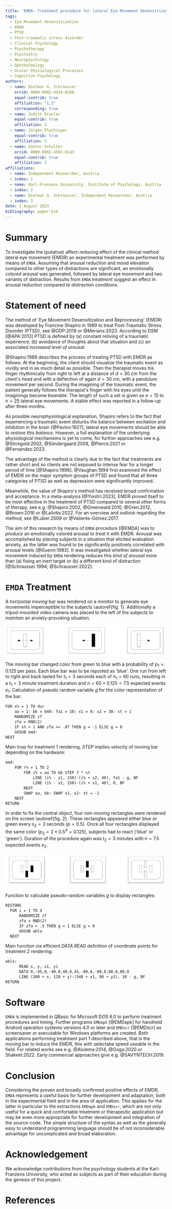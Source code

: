 ```yaml
---
title: 'EMDA: Treatment procedure for lateral Eye Movement Desensitization'
tags:
  - Eye Movement desensitization
  - EMDR
  - PTSD
  - Post-traumatic stress disorder
  - Clinical Psychology
  - Psychotherapy
  - Psychiatry
  - Neuropsychology
  - Ophthalmology
  - Ocular Physiological Processes
  - Cognitive Psychology
authors:
  - name: Dietmar G. Schrausser
    orcid: 0000-0002-4924-8280
    equal-contrib: true
    affiliation: "1,2"
    corresponding: true
  - name: Judith Draxler
    equal-contrib: true
    affiliation: 3
  - name: Jürgen Plechinger
    equal-contrib: true
    affiliation: 3
  - name: Günter Schulter
    orcid: 0000-0002-4581-8143
    equal-contrib: true
    affiliation: 2
affiliations:
  - name: Independent Researcher, Austria
  - index: 1
  - name: Karl-Franzens University, Institute of Psychology, Austria
  - index: 2
  - name: Dietmar G. Schrausser, Independent Researcher, Austria
  - index: 3
date: 1 August 2023
bibliography: paper.bib
---
```


# Summary
To investigate the (putative) affect-reducing effect of the clinical method lateral eye movement (EMDR) an experimental treatment was performed by means of `EMDA`. Assuming that arousal reduction and mood elevation compared to other types of distractions are significant, an emotionally colored arousal was generated, followed by lateral eye movement and two variants of distraction. Results from `EMDA` *treatment* suggest an effect in arousal reduction compared to *distraction* conditions.

# Statement of need
The method of 'Eye Movement Desensitization and Reprocessing' (EMDR) was developed by Francine Shapiro in 1989 to treat Post-Traumatic Stress Disorder (PTSD), see @GDP:2019 or @Merians:2023. According to DSM [@APA:2013] PTSD is defined by (a) constant reliving of a traumatic experience, (b) avoidance of thoughts about that situation and (c) an associated *increased level of arousal*.

@Shapiro:1989 describes the process of treating PTSD with EMDR as follows: At the beginning, the client should visualize the traumatic event as vividly and in as much detail as possible. Then the therapist moves his finger rhythmically from right to left at a distance of $d=30$ cm from the client's head and with a deflection of again $d=30$ cm, with a pendulum movement per second. During the imagining of the traumatic event, the patient generally follows the therapist's finger with his eyes until the imaginings become *bearable*. The length of such a set is given as $n=15$ to $n=25$ lateral eye movements. A stable effect was reported in a follow-up after three months.

As possible neurophysiological explanation, Shapiro refers to the fact that experiencing a traumatic event disturbs the balance between excitation and inhibition in the brain [@Pavlov:1927], lateral eye movements should be able to *restore this balance*. However, a full explanation of the underlying physiological mechanisms is yet to come, for further approaches see e.g. @Stickgold:2002, @Söndergaard:2008, @Pierce:2021 or @Fernandez:2023.

The advantage of the method is clearly due to the fact that treatments are rather short and so clients are not exposed to intense fear for a longer period of time [@Shapiro:1996]. @Vaughan:1994 first examined the effect of EMDR on the major symptom groups of PTSD and found that all three categories of PTSD as well as depression were significantly improved. 

Meanwhile, the value of Shapiro's method has received broad confirmation and acceptance. In a meta-analysis [@Yunitri:2023], EMDR proved itself to be most effective in the treatment of PTSD compared to several other forms of therapy, see e.g. @Shapiro:2002, @Greenwald:2010, @Oren:2012, @Brown:2016 or @Laliotis:2022. For an overview and outlook regarding the method, see @Luber:2009 or @Valiente-Gómez:2017.

The aim of this research by means of `EMDA` procedure [@EMDA] was to *produce* an emotionally colored arousal to *treat* it with EMDR. Arousal was accomplished by placing subjects in a situation that elicited evaluation anxiety, as the latter was found to be significantly positively correlated with arousal levels [@Guerin:1983]. It was investigated whether lateral eye movement induced by `EMDA` rendering reduces this *kind of arousal* more than (a) fixing an inert target or (b) a different kind of distraction [@Schrausser:1994; @Schrausser:2022].

# `EMDA` Treatment
A horizontal *moving* bar was rendered on a monitor to generate eye movements imperceptible to the subjects \autoref{fig. 1}. Additionally a tripod-mounted video camera was placed to the left of the subjects to *maintain* an anxiety-provoking situation. 

![figure.\label{Figure 1: `EMDA` Treatment 1, lateral eye movement.}](figure1.jpg)

The moving bar changed color from green to blue with a probability of $p_1=0.125$ per pass. Each blue bar was to be reported as 'blue'. One run from left to right and back lasted for $t_1=3$ seconds each of $n_1=60$ runs, resulting in a $t_1=3$ minute treatment duration and $n=60×0.125=7.5$ expected events $e_1$. 
Calculation of pseudo random variable *g* for the color representation of the bar:
~~~
FOR s% = 1 TO dur
    aa = 1: bb = 640: fa1 = 10: x1 = 0: x2 = 30: st = 1
    RANDOMIZE zf
    zfa = RND(2)
    IF s% > 1 AND zfa >= .87 THEN g = -1 ELSE g = 0 
    GOSUB emd:
NEXT
~~~
Main loop for treatment 1 rendering. *STEP* implies velocity of moving bar depending on the hardware:
~~~
emd:
    FOR r% = 1 TO 2
        FOR i% = aa TO bb STEP 7 * st    
            LINE (i% - x1, 150)-(i% + x2, 40), fa1 - g, BF
            LINE (i% - x2, 150)-(i% + x1, 40), 0, BF
        NEXT
        SWAP aa, bb: SWAP x1, x2: st = -1
    NEXT
RETURN
~~~
In order to fix the central object, four *non-moving* rectangles were rendered on the screen \autoref{fig. 2}. These rectangles appeared either blue or green every $s_2=3$ seconds ($p=0.5$). Once all four rectangles displayed the same color ($p_2=2×0.5^4=0.125$), subjects had to react ('blue' or 'green'). Duration of the procedure again was $t_2=3$ minutes with $n=7.5$ expected events $e_2$. 

![figure.\label{Figure 2: `EMDA` Treatment 2, fix target.}](figure2.jpg)

Function to calculate pseudo-random variables *g* to display rectangles:
~~~
RESTORE
  FOR i = 1 TO 4
      RANDOMIZE zf
      zfa = RND(2)
      IF zfa < .5 THEN g = 1 ELSE g = 0
      GOSUB abla
  NEXT
~~~
Main function via efficient *DATA READ* definition of coordinate points for treatment 2 rendering:
~~~
abla:
      READ x, y, x1, y1
      DATA 0,-45,0,-40,0,40,0,45,-80,0,-80,0,80,0,80,0
      LINE (300 + x, 120 + y)-(340 + x1, 80 + y1), 10 - g, BF
RETURN
~~~
# Software
`EMDA` is implemented in QBasic for Microsoft DOS 6.0 to perform treatment procedures and timing. Further programs `EMDapk` [@EMDapk] for handheld Android operation systems versions 4.0 or later and `EMDscr` [@EMDscr] as screensaver or executable for Windows platforms are created. Both applications performing treatment part 1 described above, that is the moving bar to induce the EMDR, this with selectabe speed useable in the field. For related works see e.g. @Alulema:2014, @Goga:2020 or Shakeel:2022. Early commercial approaches give e.g. @SAVYNTECH:2019.

# Conclusion
Considering the proven and broadly confirmed positive effects of EMDR, `EMDA` represents a useful basis for further development and adaptation, both in the experimental field and in the area of application. This applies for the latter in particular to the extractions `EMDapk` and `EMDscr`, which are not only useful for a quick and comfortable treatment or therapeutic application but may be even more appropriate for further development and integration of the source-code. The simple structure of the syntax as well as the generally easy to understand programming language should be of not inconsiderable advantage for uncomplicated and broad elaboration.

# Acknowledgement
We acknowledge contributions from the psychology students at the Karl-Franzens University, who acted as subjects as part of their education during the genesis of this project.

# References
